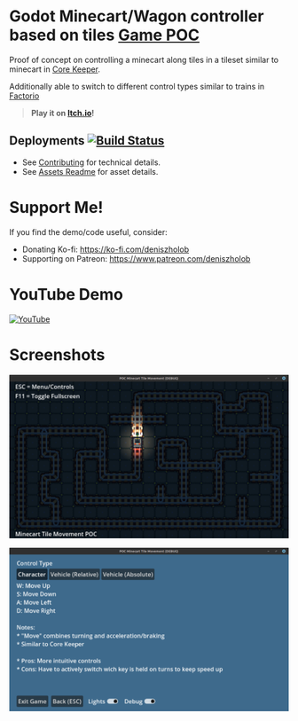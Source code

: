 # Godot Minecart/Wagon controller based on tiles [Game POC](https://deniszholob.itch.io/godot-poc-minecart-tile-movement)

Proof of concept on controlling a minecart along tiles in a tileset similar to minecart in [Core Keeper](https://store.steampowered.com/app/1621690/Core_Keeper/).

Additionally able to switch to different control types similar to trains in [Factorio](https://store.steampowered.com/app/427520/Factorio/)

> **Play it on [Itch.io](https://deniszholob.itch.io/godot-poc-minecart-tile-movement)!**

## Deployments [![Build Status](https://github.com/deniszholob/godot-poc-minecart-tile-movement/actions/workflows/deploy.yml/badge.svg)](https://github.com/deniszholob/godot-poc-minecart-tile-movement/actions/workflows/deploy.yml)

- See [Contributing](./CONTRIBUTING.md) for technical details.
- See [Assets Readme](./assets/README.md) for asset details.

# Support Me!

If you find the demo/code useful, consider:

- Donating Ko-fi: https://ko-fi.com/deniszholob
- Supporting on Patreon: https://www.patreon.com/deniszholob

# YouTube Demo
[![YouTube](https://img.youtube.com/vi/JKGC7Lw0-18/0.jpg)](https://www.youtube.com/watch?v=JKGC7Lw0-18)

# Screenshots

![Factorio Cheat Sheet Mobile Website](.screenshots/mine-cart-poc-game.png)

![Factorio Cheat Sheet Desktop Website](.screenshots/mine-cart-poc-menu.png)
